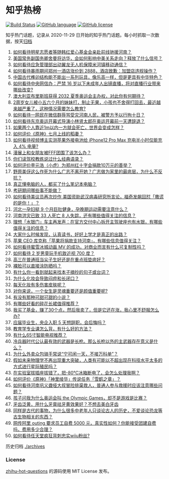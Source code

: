 # 知乎热榜
[![Build Status](https://github.com/ToWeLong/zhihu-hot-questions/workflows/CI/badge.svg)](https://github.com/ToWeLong/zhihu-hot-questions/actions)
[![GitHub language](https://img.shields.io/badge/language-golang-orange.svg)](https://golang.org/)
[![GitHub license](https://img.shields.io/github/license/ToWeLong/zhihu-hot-questions)](https://github.com/ToWeLong/zhihu-hot-questions/blob/main/LICENSE)

知乎热门话题，记录从 2020-11-29 日开始的知乎热门话题。每小时抓取一次数据，按天[归档](./archives)

<!-- BEGIN -->

1. [如何看待明星志愿者等随韩红爱心基金会亲赴前线驰援河南？](https://www.zhihu.com/question/473802687)
1. [美国常务副国务卿舍曼将访华，会如何影响中美关系走向？释放了什么信号？](https://www.zhihu.com/question/473855127)
1. [如何看待应急管理部出动翼龙无人机保障米河镇移动通信？](https://www.zhihu.com/question/473897229)
1. [如何看待暴雨期间郑州一酒店涨价到 2888，酒店致歉：加盟店违规操作？](https://www.zhihu.com/question/473888720)
1. [中国古代榫卯结构能不能出一系列玩具，像乐高一样，但是更具有中华特色？](https://www.zhihu.com/question/388736635)
1. [如何看待中央网信办：严禁 16 岁以下未成年人出镜直播，将对直播行业带来哪些改变?](https://www.zhihu.com/question/473701215)
1. [澳大利亚布里斯班获得 2032 夏季奥运会主办权，对此你有何期待？](https://www.zhihu.com/question/473758758)
1. [2周岁女儿被小五六个月的妹妹打，制止无果，小孩也不舍得打回去，最近越来越严重了，这种情况需要怎么教育?](https://www.zhihu.com/question/473240392)
1. [如何看待一网民在微信群辱骂受灾河南人民，被警方予以行拘十日？](https://www.zhihu.com/question/473815895)
1. [如何看待东京奥运开幕式导演小林贤太郎在奥运开幕前一天遭辞退？](https://www.zhihu.com/question/473924244)
1. [如果两个人靠近1m以内一方就会死亡，世界会变成怎样？](https://www.zhihu.com/question/471980427)
1. [如何评价《原神》七月上线的稻妻？](https://www.zhihu.com/question/463180681)
1. [如何看待视频博主实测苹果外接电池给 iPhone12 Pro Max 充电半小时仅能充入 4% 电量?](https://www.zhihu.com/question/473467577)
1. [漫展上和女朋友被FFF团围了该怎么办？](https://www.zhihu.com/question/471001784)
1. [你们读驾校教练说过什么经典语录？](https://www.zhihu.com/question/452121087)
1. [如何评价李元浩（小虎）为郑州红十字会捐款10万元的善举？](https://www.zhihu.com/question/473733838)
1. [野原美伢这么作死为什么广志不离开她？广志做为家里的最底层，为什么不反抗？](https://www.zhihu.com/question/52007518)
1. [真正懂电脑的人，都买了什么笔记本电脑？](https://www.zhihu.com/question/435831351)
1. [考研期间哪些事不能做？](https://www.zhihu.com/question/271809687)
1. [如何看待美议员再次炒作 美国资助武汉病毒研究所言论，福奇发飙回怼「撒谎的是你！」？](https://www.zhihu.com/question/473931244)
1. [河北一孕妇挺 9 个月巨肚健身，孕晚期运动需要注意什么？](https://www.zhihu.com/question/473407543)
1. [河南洪灾已致 33 人死亡 8 人失踪，还有哪些值得关注的信息？](https://www.zhihu.com/question/473923675)
1. [理想「水银门」车主再发声：在官方交付中心拆开主驾驶座也有水银，有哪些值得关注的信息？](https://www.zhihu.com/question/473478168)
1. [大家什么时候发现，认真读书，好好上学才是真正的出路？](https://www.zhihu.com/question/472201979)
1. [苹果 CEO 库克称「苹果将捐款支持河南」，有哪些信息值得关注？](https://www.zhihu.com/question/473703576)
1. [如何看待蜜雪冰城动画 MV 的成功，对商业而言有什么可复制性吗？](https://www.zhihu.com/question/465195632)
1. [如何看待 2 岁男童玩手机致近视 700 度？](https://www.zhihu.com/question/473399720)
1. [高三在普通班当尖子生好还是在重点班垫底好？](https://www.zhihu.com/question/473818046)
1. [裸脸可以直接涂防晒吗？](https://www.zhihu.com/question/310586987)
1. [有什么你一看到就起来找本子摘抄的句子或台词？](https://www.zhihu.com/question/279521817)
1. [为什么化妆会导致闷痘和长闭口？](https://www.zhihu.com/question/472169869)
1. [每天化妆有多伤害皮肤呢？](https://www.zhihu.com/question/29190020)
1. [对你来说，一个女生是灵魂重要还是颜值重要呢?](https://www.zhihu.com/question/471923757)
1. [有没有那种可甜可甜的小说？](https://www.zhihu.com/question/469398119)
1. [有哪些好看的碎花长裙值得推荐？](https://www.zhihu.com/question/446300056)
1. [我买了基金，赚了30个点，然后我卖了，但是它还在涨，我心里不舒服怎么办?](https://www.zhihu.com/question/462577844)
1. [应届毕业生，央企入职 5 天想辞职，会后悔吗？](https://www.zhihu.com/question/471455005)
1. [教育学专业课怎么背，有什么好的方法？](https://www.zhihu.com/question/420181815)
1. [有什么65寸智能电视推荐？](https://www.zhihu.com/question/321350856)
1. [冷兵器时代公认最有效的武器是长枪。那么长枪以外的主武器存在意义是什么？](https://www.zhihu.com/question/344110461)
1. [为什么外卖众包骑手常说“宁可闲一天，不接万科单”？](https://www.zhihu.com/question/463766189)
1. [假如未来物理学不再出现重大突破，人类有可能以不超出现在科技水平太多的方式进行星际殖民吗？](https://www.zhihu.com/question/471470118)
1. [在实验室拔插座拔错了，把-80℃冰箱断电了，会怎么处理我啊？](https://www.zhihu.com/question/472833033)
1. [如何评价《原神》「神里绫华」传说任务「雪鹤之章」？](https://www.zhihu.com/question/473775474)
1. [如何看待河南巩义聋哑大叔冒险排渠救人，普通人参与救援时应该注意哪些问题？](https://www.zhihu.com/question/473830296)
1. [孩子问我为什么奥运会叫 the Olympic Games，却不是游戏是比赛？](https://www.zhihu.com/question/472448700)
1. [牙齿泛黄，用什么牙膏祛牙黄效果好？不想去美白牙齿](https://www.zhihu.com/question/48770234)
1. [同样是古代的事物，为什么很多中老年人只谈论古人的历史，不爱谈论恐龙等古生物相关的东西？](https://www.zhihu.com/question/473026061)
1. [网传阿里 outing 要求员工自费 5000 元，真实性如何？你能接受团建自费吗，费用多少合理？](https://www.zhihu.com/question/473386533)
1. [如何看待任天堂疯狂背刺忠实wiiu粉丝?](https://www.zhihu.com/question/472782064)

<!-- END -->

历史归档 [./archives](./archives)


### License
[zhihu-hot-questions](https://github.com/towelong/zhihu-hot-questions) 的源码使用 MIT License 发布。